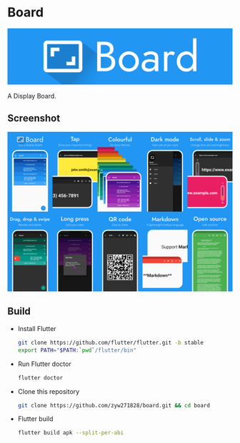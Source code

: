 # Board

![logo](assets/images/logo-board.png)

A Display Board.

## Screenshot

![screenshot](assets/images/screenshot-board.png)

## Build

* Install Flutter

  ```bash
  git clone https://github.com/flutter/flutter.git -b stable
  export PATH="$PATH:`pwd`/flutter/bin"
  ```

* Run Flutter doctor

  ```bash
  flutter doctor
  ```

* Clone this repository

  ```bash
  git clone https://github.com/zyw271828/board.git && cd board
  ```

* Flutter build

  ```bash
  flutter build apk --split-per-abi
  ```
